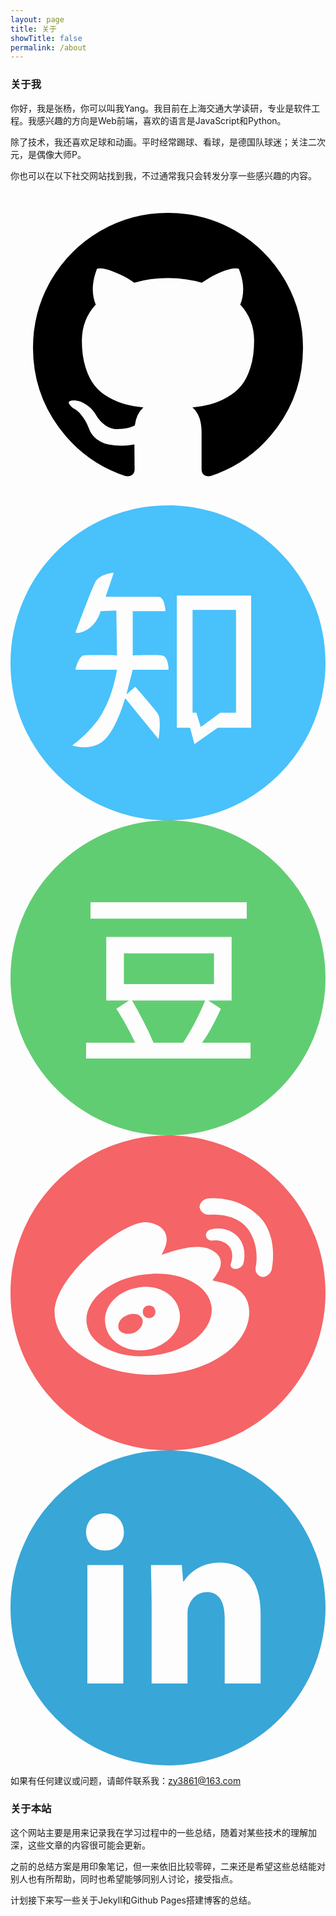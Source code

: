 ```yaml
---
layout: page
title: 关于
showTitle: false
permalink: /about
---
```


### 关于我

你好，我是张杨，你可以叫我Yang。我目前在上海交通大学读研，专业是软件工程。我感兴趣的方向是Web前端，喜欢的语言是JavaScript和Python。

除了技术，我还喜欢足球和动画。平时经常踢球、看球，是德国队球迷；关注二次元，是偶像大师P。

你也可以在以下社交网站找到我，不过通常我只会转发分享一些感兴趣的内容。

<a href="https://github.com/zlqy386" title="GitHub" target="_blank"><svg viewBox="0 0 1792 1792" class="icon"><path d="M1664 896q0 251-146.5 451.5t-378.5 277.5q-27 5-39.5-7t-12.5-30v-211q0-97-52-142 57-6 102.5-18t94-39 81-66.5 53-105 20.5-150.5q0-121-79-206 37-91-8-204-28-9-81 11t-92 44l-38 24q-93-26-192-26t-192 26q-16-11-42.5-27t-83.5-38.5-86-13.5q-44 113-7 204-79 85-79 206 0 85 20.5 150t52.5 105 80.5 67 94 39 102.5 18q-40 36-49 103-21 10-45 15t-57 5-65.5-21.5-55.5-62.5q-19-32-48.5-52t-49.5-24l-20-3q-21 0-29 4.5t-5 11.5 9 14 13 12l7 5q22 10 43.5 38t31.5 51l10 23q13 38 44 61.5t67 30 69.5 7 55.5-3.5l23-4q0 38 .5 89t.5 54q0 18-13 30t-40 7q-232-77-378.5-277.5t-146.5-451.5q0-209 103-385.5t279.5-279.5 385.5-103 385.5 103 279.5 279.5 103 385.5z"/></svg><!--[if lt IE 9]><em>GitHub</em><![endif]--></a>
<a href="http://www.zhihu.com/people/carlzhy" title="知乎" target="_blank"><svg viewBox="0 0 50 50" class="icon"><path d="M25 50C38.8 50 50 38.8 50 25 50 11.2 38.8 0 25 0 11.2 0 0 11.2 0 25 0 38.8 11.2 50 25 50ZM16.4 10.7C16.4 10.7 14.3 10.8 13.5 12.1 12.8 13.4 10.3 20.2 10.3 20.2 10.3 20.2 11.1 20.5 12.5 19.5 13.9 18.5 14.3 16.8 14.3 16.8L16.8 16.7 16.9 23.8C16.9 23.8 12.6 23.7 11.7 23.8 10.8 23.8 10.3 26.1 10.3 26.1L16.9 26.1C16.9 26.1 16.3 30.1 14.6 32.9 13 35.8 9.8 38.1 9.8 38.1 9.8 38.1 12.1 39 14.3 37.7 16.6 36.4 18.2 30.6 18.2 30.6L23.5 37.1C23.5 37.1 24 34 23.4 33.1 22.9 32.3 19.8 28.8 19.8 28.8L18.4 30 19.4 26.1 25.1 26.1C25.1 26.1 25.1 23.9 24 23.8 22.9 23.7 19.4 23.8 19.4 23.8L19.4 16.8 24.6 16.8C24.6 16.8 24.5 14.5 23.5 14.5 22.5 14.5 15.1 14.5 15.1 14.5L16.4 10.7ZM26.4 14.3L38.2 14.3 38.2 35.3 32.9 35.3 29.2 37.9 28.5 35.3 26.4 35.3 26.4 14.3ZM28.9 16.6L35.8 16.6 35.8 32.9 33.3 32.9 30.2 35.2 29.5 32.9 28.9 32.9 28.9 16.6Z" fill="#49C1FB" fill-rule="evenodd"/></svg><!--[if lt IE 9]><em>知乎</em><![endif]--></a>
<a href="http://www.douban.com/people/57539451" title="豆瓣" target="_blank"><svg viewBox="0 0 50 50" class="icon"><path d="M25 50C38.8 50 50 38.8 50 25 50 11.2 38.8 0 25 0 11.2 0 0 11.2 0 25 0 38.8 11.2 50 25 50ZM37.5 15.6L12.7 15.6 12.7 13 37.5 13 37.5 15.6ZM38.1 37.8L12 37.8 12 35.3 19.8 35.3C18.8 33.2 17.8 31.4 16.8 29.9L18.8 28.6 15.2 28.6 15.2 18.5 35.1 18.5 35.1 28.6 31.4 28.6 33.4 29.9C32.4 32 31.5 33.8 30.4 35.3L38.1 35.3 38.1 37.8ZM32.3 26L32.3 21.1 18 21.1 18 26 32.3 26ZM30.9 28.6L19.3 28.6C20.5 30.7 21.7 32.9 22.7 35.3L27.4 35.3C28.9 33 30 30.8 30.9 28.6Z" fill="#61CD72"/></svg><!--[if lt IE 9]><em>豆瓣</em><![endif]--></a>
<a href="http://weibo.com/u/2451753392" title="微博" target="_blank"><svg viewBox="0 0 50 50" class="icon"><path d="M25 50C38.8 50 50 38.8 50 25 50 11.2 38.8 0 25 0 11.2 0 0 11.2 0 25 0 38.8 11.2 50 25 50ZM22.5 38C31.1 38 37.9 33.5 37.9 28 37.9 23.3 32.1 23.3 32.1 23 32.1 22.7 35 20 32.1 18.3 29.2 16.6 23.9 19.2 24 18.9 26.3 15 23 13.8 21.4 13.8 17.4 13.8 7 22.5 7 28 7 33.5 13.9 38 22.5 38ZM22.9 34.9C28.4 34.2 32.4 30.7 31.9 27.1 31.4 23.6 26.6 21.3 21.1 22.1 15.6 22.8 11.6 26.3 12.1 29.9 12.6 33.4 17.4 35.7 22.9 34.9ZM21.9 34C25.1 33.3 27.4 30.6 26.8 27.9 26.3 25.2 23.2 23.5 20 24.2 16.7 24.8 14.5 27.5 15.1 30.2 15.6 32.9 18.6 34.6 21.9 34ZM22 29C22.6 29 23 28.6 23 28 23 27.4 22.6 27 22 27 21.4 27 21 27.4 21 28 21 28.6 21.4 29 22 29ZM19.7 31.3C20.7 30.8 21.2 29.8 20.9 29.1 20.5 28.3 19.4 28.1 18.4 28.6 17.4 29 16.9 30 17.2 30.8 17.6 31.5 18.7 31.7 19.7 31.3ZM35.9 15.9C34.1 14.3 32 14.9 32 14.9 31.4 14.9 31 15.4 31 16L31 15.7C31 16.3 31.4 16.7 32 16.7 32 16.7 33.7 16.4 34.7 17.6 35.6 18.7 35 20.3 35 20.3 34.8 20.8 35.1 21.2 35.7 21.2L35.8 21.2C36.3 21.2 36.9 20.8 37 20.2 37 20.2 37.7 17.6 35.9 15.9ZM39.3 12.7C35.9 9.5 31.5 10 31.5 10 30.7 10 30 10.7 30 11.5L30 11.2C30 12 30.7 12.6 31.5 12.6 31.5 12.6 35.8 12.1 37.8 15 39.7 17.9 38.9 21 38.9 21 38.8 21.8 39.4 22.5 40.2 22.5L39.9 22.5C40.7 22.5 41.5 21.8 41.5 21 41.5 21 42.6 15.8 39.3 12.7Z" fill="#F56467" fill-rule="evenodd"/></svg><!--[if lt IE 9]><em>微博</em><![endif]--></a>
<a href="http://www.linkedin.com/in/yang-zhang-85753a85" title="LinkedIn" target="_blank"><svg viewBox="0 0 50 50" class="icon"><path d="M25 50C38.8 50 50 38.8 50 25 50 11.2 38.8 0 25 0 11.2 0 0 11.2 0 25 0 38.8 11.2 50 25 50ZM17.9 37L17.9 18.2 12.2 18.2 12.2 37 17.9 37ZM15 10C13.2 10 12 11.3 12 13 12 14.6 13.2 15.9 15 15.9 16.9 15.9 18 14.6 18 13 18 11.3 16.9 10 15 10ZM22.4 37L28.1 37 28.1 26.2C28.1 25.6 28.1 25 28.3 24.7 28.7 23.6 29.6 22.5 31.2 22.5 33.2 22.5 34 24.2 34 26.6L34 37 39.7 37 39.7 25.8C39.7 20.3 36.9 17.8 33.2 17.8 30.1 17.8 28.3 19.6 27.5 20.8L27.4 20.8 27.2 18.2 22.3 18.2C22.3 19.8 22.4 21.8 22.4 24.2L22.4 37Z" fill="#38A6D7" fill-rule="evenodd"/></svg><!--[if lt IE 9]><em>LinkedIn</em><![endif]--></a>

如果有任何建议或问题，请邮件联系我：[zy3861@163.com](mailto:zy3861@163.com)

### 关于本站

这个网站主要是用来记录我在学习过程中的一些总结，随着对某些技术的理解加深，这些文章的内容很可能会更新。

之前的总结方案是用印象笔记，但一来依旧比较零碎，二来还是希望这些总结能对别人也有所帮助，同时也希望能够同别人讨论，接受指点。

计划接下来写一些关于Jekyll和Github Pages搭建博客的总结。
